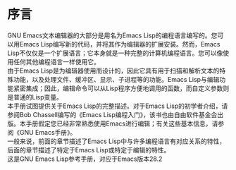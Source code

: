 # 序言  
GNU Emacs文本编辑器的大部分是用名为Emacs Lisp的编程语言编写的。您可以用Emacs Lisp编写新的代码，并将其作为编辑器的扩展安装。然而，Emacs Lisp不仅仅是一个扩展语言；它本身就是一种完整的计算机编程语言。您可以像使用任何其他编程语言一样使用它。  
由于Emacs Lisp是为编辑器使用而设计的，因此它具有用于扫描和解析文本的特殊功能，以及处理文件、缓冲区、显示、子进程等的功能。Emacs Lisp与编辑功能紧密集成；因此，编辑命令可以从Lisp程序方便地调用的函数，而自定义参数则是普通的Lisp变量。  
本手册试图提供关于Emacs Lisp的完整描述。对于Emacs Lisp的初学者介绍，请参阅Bob Chassell编写的《Emacs Lisp编程入门》，该书也由自由软件基金会出版。本手册假定您已经非常熟悉使用Emacs进行编辑；有关这些基本信息，请参阅《GNU Emacs手册》。  
一般来说，前面的章节描述了Emacs Lisp中与许多编程语言有对应关系的特性，后面的章节描述了特定于Emacs Lisp或特定于编辑的特性。  
这是GNU Emacs Lisp参考手册，对应于Emacs版本28.2
